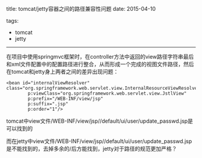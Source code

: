 title: tomcat/jetty容器之间的路径兼容性问题
date: 2015-04-10

tags:
 - tomcat
 - jetty 

---

在项目中使用springmvc框架时，在controller方法中返回的view路径字符串最后和xml文件配置中的配置路径进行整合，从而形成一个完成的视图文件路径，然后在tomcat和jetty身上两者之间的差异出现问题：

```
<bean id="internalViewResolver" class="org.springframework.web.servlet.view.InternalResourceViewResolver"
        p:viewClass="org.springframework.web.servlet.view.JstlView"
        p:prefix="/WEB-INF/view/jsp"
        p:suffix=".jsp"
        p:order="1"/>
```

tomcat中view文件/WEB-INF/view/jsp//default/ui/user/update_passwd.jsp是可以找到的

而在jetty中view文件/WEB-INF/view/jsp//default/ui/user/update_passwd.jsp是不能找到的，去掉多余的/后方能找到，jetty对于路径的规范更加严格？